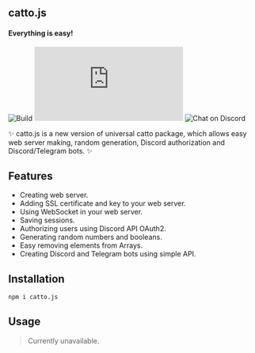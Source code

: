## catto.js
#### Everything is easy!
![Build](https://github.com/BoryaGames/catto.js/actions/workflows/test.yml/badge.svg)
![Contributors](https://img.shields.io/github/contributors/BoryaGames/catto.js)
![Chat on Discord](https://img.shields.io/discord/916772281747931198?logo=discord)

✨ catto.js is a new version of universal catto package, which allows easy web server making, random generation, Discord authorization and Discord/Telegram bots. ✨
## Features
- Creating web server.
- Adding SSL certificate and key to your web server.
- Using WebSocket in your web server.
- Saving sessions.
- Authorizing users using Discord API OAuth2.
- Generating random numbers and booleans.
- Easy removing elements from Arrays.
- Creating Discord and Telegram bots using simple API.

## Installation
```sh
npm i catto.js
```
## Usage
> Currently unavailable.

